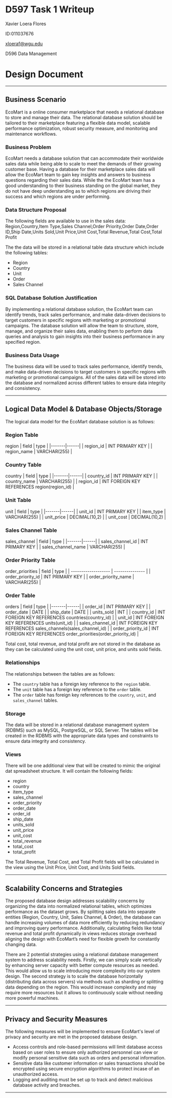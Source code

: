 # D597 Task 1 Writeup

Xavier Loera Flores

ID:011037676

xloeraf@wgu.edu

D596 Data Management

# Design Document

---

## Business Scenario

EcoMart is a online consumer marketplace that needs a relational database to store and manage their data. The relational database solution should be tailored to their marketplace featuring a flexible data model, scalable performance optimization, robust security measure, and monitoring and maintenance workflows.

### Business Problem

EcoMart needs a database solution that can accommodate their worldwide sales data while being able to scale to meet the demands of their growing customer base. Having a database for their marketplace sales data will allow the EcoMart team to gain key insights and answers to business questions regarding their sales data. While the the EcoMart team has a good understanding to their business standing on the global market, they do not have deep understanding as to which regions are driving their success and which regions are under performing.

### Data Structure Proposal

The following fields are available to use in the sales data:
Region,Country,Item Type,Sales Channel,Order Priority,Order Date,Order ID,Ship Date,Units Sold,Unit Price,Unit Cost,Total Revenue,Total Cost,Total Profit

The the data will be stored in a relational table data structure which include the following tables:

-   Region
-   Country
-   Unit
-   Order
-   Sales Channel

### SQL Database Solution Justification

By implementing a relational database solution, the EcoMart team can identify trends, track sales performance, and make data-driven decisions to target customers in specific regions with marketing or promotional campaigns. The database solution will allow the team to structure, store, manage, and organize their sales data, enabling them to perform data queries and analysis to gain insights into their business performance in any specified region.

### Business Data Usage

The business data will be used to track sales performance, identify trends, and make data-driven decisions to target customers in specific regions with marketing or promotional campaigns. All of the sales data will be stored into the database and normalized across different tables to ensure data integrity and consistency.

---

## Logical Data Model & Database Objects/Storage

The logical data model for the EcoMart database solution is as follows:

### Region Table

region
| field | type |
|-------|------|
| region_id | INT PRIMARY KEY |
| region_name | VARCHAR(255) |

### Country Table

country
| field | type |
|-------|------|
| country_id | INT PRIMARY KEY |
| country_name | VARCHAR(255) |
| region_id | INT FOREIGN KEY REFERENCES region(region_id) |

### Unit Table

unit
| field | type |
|-------|------|
| unit_id | INT PRIMARY KEY |
| item_type | VARCHAR(255) |
| unit_price | DECIMAL(10,2) |
| unit_cost | DECIMAL(10,2) |

### Sales Channel Table

sales_channel
| field | type |
|-------|------|
| sales_channel_id | INT PRIMARY KEY |
| sales_channel_name | VARCHAR(255) |

### Order Priority Table

order_priorities
| field | type |
| ------------------- | --------------- |
| order_priority_id | INT PRIMARY KEY |
| order_priority_name | VARCHAR(255) |

### Order Table

orders
| field | type |
|-------|------|
| order_id | INT PRIMARY KEY |
| order_date | DATE |
| ship_date | DATE |
| units_sold | INT |
| country_id | INT FOREIGN KEY REFERENCES countries(country_id) |
| unit_id | INT FOREIGN KEY REFERENCES units(unit_id) |
| sales_channel_id | INT FOREIGN KEY REFERENCES sales_channels(sales_channel_id) |
| order_priority_id | INT FOREIGN KEY REFERENCES order_priorities(order_priority_id) |

Total cost, total revenue, and total profit are not stored in the database as they can be calculated using the unit cost, unit price, and units sold fields.

### Relationships

The relationships between the tables are as follows:

-   The `country` table has a foreign key reference to the `region` table.
-   The `unit` table has a foreign key reference to the `order` table.
-   The `order` table has foreign key references to the `country`, `unit`, and `sales_channel` tables.

### Storage

The data will be stored in a relational database management system (RDBMS) such as MySQL, PostgreSQL, or SQL Server. The tables will be created in the RDBMS with the appropriate data types and constraints to ensure data integrity and consistency.

### Views

There will be one additional view that will be created to mimic the original dat spreadsheet structure. It will contain the following fields:

-   region
-   country
-   item_type
-   sales_channel
-   order_priority
-   order_date
-   order_id
-   ship_date
-   units_sold
-   unit_price
-   unit_cost
-   total_revenue
-   total_cost
-   total_profit

The Total Revenue, Total Cost, and Total Profit fields will be calculated in the view using the Unit Price, Unit Cost, and Units Sold fields.

---

## Scalability Concerns and Strategies

The proposed database design addresses scalability concerns by organizing the data into normalized relational tables, which optimizes performance as the dataset grows. By splitting sales data into separate entities (Region, Country, Unit, Sales Channel, & Order), the database can handle increasing volumes of data more efficiently by reducing redundancy and improving query performance. Additionally, calculating fields like total revenue and total profit dynamically in views reduces storage overhead aligning the design with EcoMart’s need for flexible growth for constantly changing data.

There are 2 potential strategies using a relational database management system to address scalability needs. Firstly, we can simply scale vertically by enhancing server capacity with better compute resources as needed. This would allow us to scale introducing more complexity into our system design. The second strategy is to scale the database horizontally (distributing data across servers) via methods such as sharding or splitting data depending on the region. This would increase complexity and may require more resources but it allows to continuously scale without needing more powerful machines.

---

## Privacy and Security Measures

The following measures will be implemented to ensure EcoMart's level of privacy and security are met in the proposed database design.

-   Access controls and role-based permissions will limit database access based on user roles to ensure only authorized personnel can view or modify personal sensitive data such as orders and personal information.
-   Sensitive data like customer information or sales transactions should be encrypted using secure encryption algorithms to protect incase of an unauthorized access.
-   Logging and auditing must be set up to track and detect malicious database activity and breaches.

---

